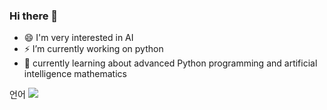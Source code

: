 ### Hi there 👋


- 😄 I'm very interested in AI
- ⚡ I’m currently working on python
- 💬 currently learning about advanced Python programming and artificial intelligence mathematics


언어
<a href="#3776AB" target="_blank"><img src="https://img.shields.io/badge/python-green?style=flat-square&logo=#3776AB&logoColor=white"/></a>

